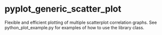 # pyplot_generic_scatter_plot

Flexible and efficient plotting of multiple scatterplot correlation graphs. See python_plot_example.py for examples of how to use the library class.

